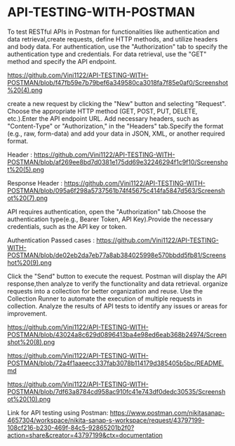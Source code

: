 # API-TESTING-WITH-POSTMAN

To test RESTful APIs in Postman for functionalities like authentication and data retrieval,create requests, define HTTP methods, and utilize headers and body data. For authentication, use the "Authorization" tab to specify the authentication type and credentials. For data retrieval, use the "GET" method and specify the API endpoint. 

https://github.com/Vini1122/API-TESTING-WITH-POSTMAN/blob/f47fb59e7b79bef6a349580ca3018fa7f85e0af0/Screenshot%20(4).png

create a new request by clicking the "New" button and selecting "Request". 
Choose the appropriate HTTP method (GET, POST, PUT, DELETE, etc.).Enter the API endpoint URL.
Add necessary headers, such as "Content-Type" or "Authorization," in the "Headers" tab.Specify the format (e.g., raw, form-data) and add your data in JSON, XML, or another required format. 

Header : https://github.com/Vini1122/API-TESTING-WITH-POSTMAN/blob/af269ee8bd7d0381e175dd69e32246294f1c9f10/Screenshot%20(5).png

Response Header : https://github.com/Vini1122/API-TESTING-WITH-POSTMAN/blob/095a6f298a5737561b74f45675c414fa5847d563/Screenshot%20(7).png

API requires authentication, open the "Authorization" tab.Choose the authentication type(e.g., Bearer Token, API Key).Provide the necessary credentials, such as the API key or token. 

Authentication Passed cases :  https://github.com/Vini1122/API-TESTING-WITH-POSTMAN/blob/de02eb2da7eb77a8ab384025998e570bbdd5fb81/Screenshot%20(9).png

Click the "Send" button to execute the request. Postman will display the API response,then analyze to verify the functionality and data retrieval. organize requests into a collection for better organization and reuse. Use the Collection Runner to automate the execution of multiple requests in collection. Analyze the results of API tests to identify any issues or areas for improvement. 


https://github.com/Vini1122/API-TESTING-WITH-POSTMAN/blob/43024a8c629d0896413ba4e98ed6eab368b24974/Screenshot%20(8).png

https://github.com/Vini1122/API-TESTING-WITH-POSTMAN/blob/72a4f1aaeecc337fab3078b114179d385405b5bc/README.md

https://github.com/Vini1122/API-TESTING-WITH-POSTMAN/blob/7df63a8784cd958ac910fc41e743df0dedc30535/Screenshot%20(10).png

Link for API testing using Postman: https://www.postman.com/nikitasanap-4657304/workspace/nikita-sanap-s-workspace/request/43797199-108cf216-b230-469f-84c5-92865201b2f0?action=share&creator=43797199&ctx=documentation
